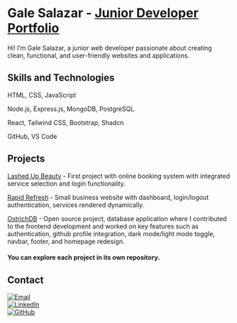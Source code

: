 # Gale Salazar -  [Junior Developer Portfolio](https://galessalazar.netlify.app/)

Hi! I’m Gale Salazar, a junior web developer passionate about creating clean, functional, and user-friendly websites and applications.

## Skills and Technologies
HTML, CSS, JavaScript

Node.js, Express.js, MongoDB, PostgreSQL

React, Tailwind CSS, Bootstrap, Shadcn

GitHub, VS Code

## Projects 

[Lashed Up Beauty](https://lashed-up-beauty.onrender.com/) - First project with online booking system with integrated service selection and login functionality. 

[Rapid Refresh](https://rapid-refresh.onrender.com/) - Small business website with dashboard, login/logout authentication, services rendered dynamically. 

[OstrichDB](https://ostrichdb.com/) - Open source project, database application where I contributed to the frontend development and worked on key features such as
authentication, github profile integration, dark mode/light mode toggle, navbar, footer, and homepage redesign.  

#### You can explore each project in its own repository. 



## Contact


[![Email](https://img.shields.io/badge/Email-gale.s.salazar22@gmail.com-blue?style=flat&logo=gmail&logoColor=white)](mailto:gale.s.salazar22@gmail.com)  
[![LinkedIn](https://img.shields.io/badge/LinkedIn-gale--s--salazar22-blue?style=flat&logo=linkedin&logoColor=white)](https://www.linkedin.com/in/gale-s-salazar22)  
[![GitHub](https://img.shields.io/badge/GitHub-galessalazar-black?style=flat&logo=github&logoColor=white)](https://github.com/galessalazar)



